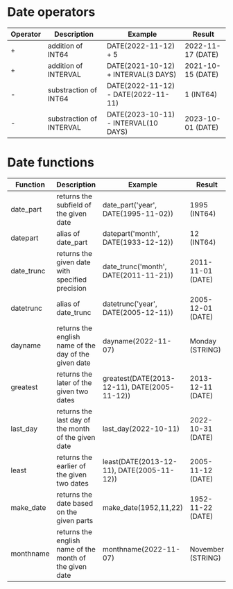 # Date operators
| Operator | Description | Example | Result |
| ----------- | ----------- |  ----------- |  ----------- |
| + | addition of INT64 | DATE(2022-11-12) + 5  | 2022-11-17 (DATE) | 
| + | addition of INTERVAL | DATE(2021-10-12) + INTERVAL(3 DAYS) | 2021-10-15 (DATE) |
| - | substraction of INT64 | DATE(2022-11-12) - DATE(2022-11-11) | 1 (INT64)|
| - | substraction of INTERVAL | DATE(2023-10-11) - INTERVAL(10 DAYS) | 2023-10-01 (DATE) |
# Date functions
| Function | Description | Example | Result |
| ----------- | ----------- |  ----------- |  ----------- |
| date_part | returns the subfield of the given date | date_part('year', DATE(1995-11-02)) | 1995 (INT64) |
| datepart | alias of date_part | datepart('month', DATE(1933-12-12)) | 12 (INT64) |
| date_trunc | returns the given date with specified precision | date_trunc('month', DATE(2011-11-21)) | 2011-11-01 (DATE) |
| datetrunc | alias of date_trunc | datetrunc('year', DATE(2005-12-11)) | 2005-12-01 (DATE) |
| dayname | returns the english name of the day of the given date | dayname(2022-11-07) | Monday (STRING) | 
| greatest | returns the later of the given two dates | greatest(DATE(2013-12-11), DATE(2005-11-12)) | 2013-12-11 (DATE) |
| last_day | returns the last day of the month of the given date | last_day(2022-10-11) | 2022-10-31 (DATE) |
| least | returns the earlier of the given two dates | least(DATE(2013-12-11), DATE(2005-11-12)) | 2005-11-12 (DATE) |
| make_date | returns the date based on the given parts | make_date(1952,11,22) | 1952-11-22 (DATE) |
| monthname | returns the english name of the month of the given date | monthname(2022-11-07) | November (STRING) |
